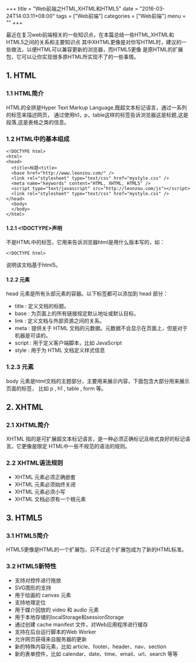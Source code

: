 +++
title = "Web前端之HTML,XHTML和HTML5"
date = "2016-03-24T14:03:11+08:00"
tags = ["Web前端"]
categories = ["Web前端"]
menu = ""
+++

最近在复习web前端相关的一些知识点，在本篇总结一些HTML,XHTML和HTML5之间的关系和主要知识点
其中XHTML更像是对你写HTML时，建议的一些做法，以便HTML可以兼容更新的浏览器，而HTML5更像
是原HTML的扩展包，它可以让你实现很多原HTML所实现不了的一些事情。

<!--more-->

## 1. HTML

### 1.1 HTML简介

HTML的全拼是Hyper Text Markup Language,既超文本标记语言，通过一系列的标签来描述网页，
通过使用h1，p，table这样的标签告诉浏览器这是标题,这是段落,这是表格之类的信息。

### 1.2 HTML中的基本组成

    <!DOCTYPE html>
    <html>
    <head>
      <title>标题<title>
      <base href="http://www.leonzou.com/" />
      <link rel="stylesheet" type="text/css" href="mystyle.css" />
      <meta name="keywords" content="HTML, XHTML, HTML5" />
      <script type="text/javascript" src="http://leonzou.com/js"></script>
      <link rel="stylesheet" type="text/css" href="mystyle.css" />
    </head>
      <body>
      </body>
    </html>

#### 1.2.1 <!DOCTYPE>声明

<!DOCTYPE>不是HTML中的标签，它用来告诉浏览器html是用什么版本写的，如：

    <!DOCTYPE html>

说明该文档基于html5。

#### 1.2.2 <head>元素

 head 元素是所有头部元素的容器。以下标签都可以添加到 head 部分：

 * title : 定义文档的标题。
 * base : 为页面上的所有链接规定默认地址或默认目标。
 * link : 定义文档与外部资源之间的关系。
 * meta : 提供关于 HTML 文档的元数据。元数据不会显示在页面上，但是对于机器是可读的。
 * script : 用于定义客户端脚本，比如 JavaScript
 * style : 用于为 HTML 文档定义样式信息

### 1.2.3 <body>元素

 body 元素是html文档的主题部分，主要用来展示内容，下面包含大部分用来展示页面的标签，
比如 p , h1 , table , form 等。

## 2. XHTML

### 2.1 XHTML简介

XHTML 指的是可扩展超文本标记语言，是一种必须正确标记且格式良好的标记语言。它更像是限定
HTML中一些不规范的语法的规则。

### 2.2 XHTML语法规则

 * XHTML 元素必须正确嵌套
 * XHTML 元素必须始终关闭
 * XHTML 元素必须小写
 * XHTML 文档必须有一个根元素

## 3. HTML5

### 3.1 HTML5简介

  HTML5更像是HTML的一个扩展包，只不过这个扩展包成为了新的HTML标准。

### 3.2 HTML5新特性

 * 支持对控件进行拖放
 * SVG图形的支持
 * 用于绘画的 canvas 元素
 * 支持地理定位
 * 用于媒介回放的 video 和 audio 元素
 * 用于本地存储的localStorage和sessionStorage
 * 通过创建 cache manifest 文件，对Web应用程序进行缓存
 * 支持在后台运行脚本的Web Worker
 * 允许网页获得来自服务器的更新
 * 新的特殊内容元素，比如 article、footer、header、nav、section
 * 新的表单控件，比如 calendar、date、time、email、url、search
 等等
